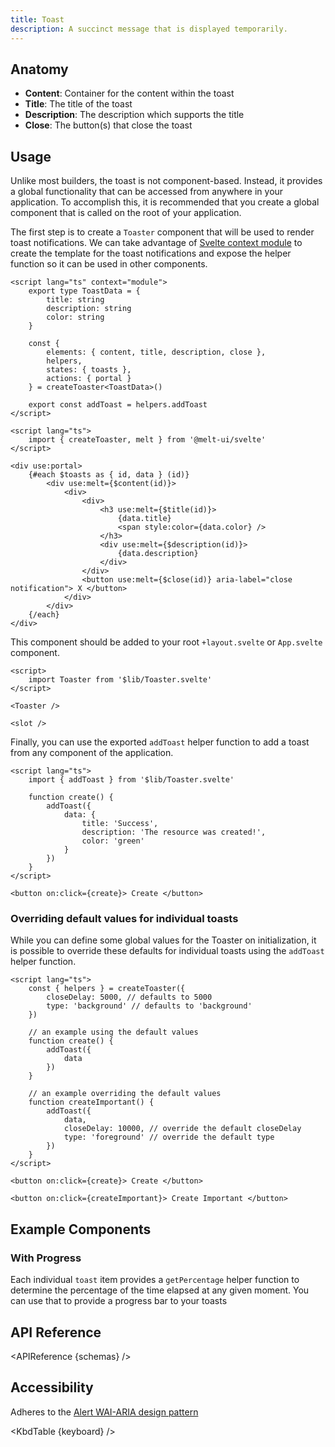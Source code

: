 ```yaml
---
title: Toast
description: A succinct message that is displayed temporarily.
---
```


<script>
    import { APIReference, KbdTable, Preview } from '$lib/docs/components'
    export let schemas
    export let keyboard
    export let snippets
    export let previews
</script>

## Anatomy

- **Content**: Container for the content within the toast
- **Title**: The title of the toast
- **Description**: The description which supports the title
- **Close**: The button(s) that close the toast

## Usage

Unlike most builders, the toast is not component-based. Instead, it provides a global functionality
that can be accessed from anywhere in your application. To accomplish this, it is recommended that
you create a global component that is called on the root of your application.

The first step is to create a `Toaster` component that will be used to render toast notifications.
We can take advantage of
[Svelte context module](https://svelte.dev/docs/svelte-components#script-context-module) to create
the template for the toast notifications and expose the helper function so it can be used in other
components.

```svelte
<script lang="ts" context="module">
	export type ToastData = {
		title: string
		description: string
		color: string
	}

	const {
		elements: { content, title, description, close },
		helpers,
		states: { toasts },
		actions: { portal }
	} = createToaster<ToastData>()

	export const addToast = helpers.addToast
</script>

<script lang="ts">
	import { createToaster, melt } from '@melt-ui/svelte'
</script>

<div use:portal>
	{#each $toasts as { id, data } (id)}
		<div use:melt={$content(id)}>
			<div>
				<div>
					<h3 use:melt={$title(id)}>
						{data.title}
						<span style:color={data.color} />
					</h3>
					<div use:melt={$description(id)}>
						{data.description}
					</div>
				</div>
				<button use:melt={$close(id)} aria-label="close notification"> X </button>
			</div>
		</div>
	{/each}
</div>
```

This component should be added to your root `+layout.svelte` or `App.svelte` component.

```svelte
<script>
	import Toaster from '$lib/Toaster.svelte'
</script>

<Toaster />

<slot />
```

Finally, you can use the exported `addToast` helper function to add a toast from any component of
the application.

```svelte
<script lang="ts">
	import { addToast } from '$lib/Toaster.svelte'

	function create() {
		addToast({
			data: {
				title: 'Success',
				description: 'The resource was created!',
				color: 'green'
			}
		})
	}
</script>

<button on:click={create}> Create </button>
```

### Overriding default values for individual toasts

While you can define some global values for the Toaster on initialization, it is possible to
override these defaults for individual toasts using the `addToast` helper function.

```svelte
<script lang="ts">
	const { helpers } = createToaster({
		closeDelay: 5000, // defaults to 5000
		type: 'background' // defaults to 'background'
	})

	// an example using the default values
	function create() {
		addToast({
			data
		})
	}

	// an example overriding the default values
	function createImportant() {
		addToast({
			data,
			closeDelay: 10000, // override the default closeDelay
			type: 'foreground' // override the default type
		})
	}
</script>

<button on:click={create}> Create </button>

<button on:click={createImportant}> Create Important </button>
```

## Example Components

### With Progress

Each individual `toast` item provides a `getPercentage` helper function to determine the percentage
of the time elapsed at any given moment. You can use that to provide a progress bar to your toasts

<Preview code={snippets.progress}>
    <svelte:component this={previews.progress} />
</Preview>

## API Reference

<APIReference {schemas} />

## Accessibility

Adheres to the [Alert WAI-ARIA design pattern](https://www.w3.org/WAI/ARIA/apg/patterns/alert/)

<KbdTable {keyboard} />
